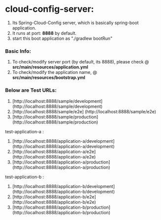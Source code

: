 cloud-config-server:
==================
1. Its Spring-Cloud-Config server, which is basically spring-boot application.
2. It runs at port: **8888** by default.
3. start this boot application as "./gradlew bootRun"

### Basic Info:
1. To check/modify server port (by default, its 8888), please check @ **src/main/resources/application.yml**
2. To check/modify the application name, @ **src/main/resources/bootstrap.yml**

### Below are Test URLs:

1. [http://localhost:8888/sample/development] (http://localhost:8888/sample/development)
2. [http://localhost:8888/sample/e2e] (http://localhost:8888/sample/e2e)
3. [http://localhost:8888/sample/production] (http://localhost:8888/sample/production)

test-application-a :

1. [http://localhost:8888/application-a/development] (http://localhost:8888/application-a/development)
2. [http://localhost:8888/application-a/e2e] (http://localhost:8888/application-a/e2e)
3. [http://localhost:8888/application-a/production] (http://localhost:8888/application-a/production)

test-application-b :

1. [http://localhost:8888/application-b/development] (http://localhost:8888/application-b/development)
3. [http://localhost:8888/application-b/e2e] (http://localhost:8888/application-b/e2e)
4. [http://localhost:8888/application-b/production] (http://localhost:8888/application-b/production)
